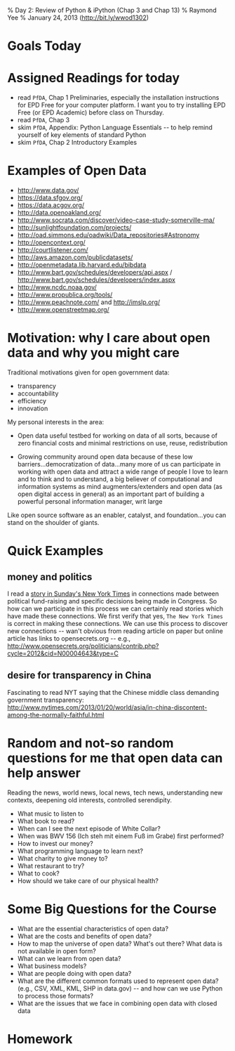 % Day 2: Review of Python & iPython (Chap 3 and Chap 13)
% Raymond Yee 
% January 24, 2013 (<http://bit.ly/wwod1302>)


# Goals Today



# Assigned Readings for today

   * read `PfDA`, Chap 1  Preliminaries, especially the installation instructions for EPD Free for your computer platform.  I want you to try installing EPD Free (or EPD Academic) before class on Thursday.
   * read `PfDA`, Chap 3 
   * skim `PfDA`, Appendix: Python Language Essentials -- to help remind yourself of key elements of standard Python 
   * skim `PfDA`, Chap 2 Introductory Examples 


# Examples of Open Data 


* <http://www.data.gov/>
* <https://data.sfgov.org/>
* <https://data.acgov.org/>
* <http://data.openoakland.org/>
* <http://www.socrata.com/discover/video-case-study-somerville-ma/>
* <http://sunlightfoundation.com/projects/>
* <http://oad.simmons.edu/oadwiki/Data_repositories#Astronomy>
* <http://opencontext.org/>
* <http://courtlistener.com/>
* <http://aws.amazon.com/publicdatasets/>
* <http://openmetadata.lib.harvard.edu/bibdata>
* <http://www.bart.gov/schedules/developers/api.aspx> / <http://www.bart.gov/schedules/developers/index.aspx>
* <http://www.ncdc.noaa.gov/> 
* <http://www.propublica.org/tools/>
* <http://www.peachnote.com/> and <http://imslp.org/>
* <http://www.openstreetmap.org/>


# Motivation:  why I care about open data and why you might care

Traditional motivations given for open government data:

* transparency
* accountability
* efficiency
* innovation

My personal interests in the area:

* Open data useful testbed for working on data of all sorts, because of zero
  financial costs and minimal restrictions on use, reuse, redistribution

* Growing community around open data because of these low
  barriers...democratization of data...many more of us can participate in
  working with open data and attract a wide range of people I love to learn and
  to think and to understand, a big believer of computational and information
  systems as mind augmenters/extenders and open data (as open digital access in
  general) as an important part of building a powerful personal information
  manager, writ large

Like open source software as an enabler, catalyst, and foundation...you can stand on the shoulder of giants.


# Quick Examples

## money and politics

I read a [story in Sunday's New York
Times](http://www.nytimes.com/2013/01/20/us/medicare-pricing-delay-is-political-win-for-amgen-drug-maker.html)
in connections made between political fund-raising and specific decisions being
made in Congress. So how can we participate in this process we can certainly
read stories which have made these connections. We first verify that yes, `The New
York Times` is correct in making these connections. We can use this process to
discover new connections -- wan't obvious from reading article on paper but
online article has links to opensecrets.org -- e.g.,
<http://www.opensecrets.org/politicians/contrib.php?cycle=2012&cid=N00004643&type=C> 

## desire for transparency in China

Fascinating to read NYT saying that the Chinese middle class demanding
government transparency:
<http://www.nytimes.com/2013/01/20/world/asia/in-china-discontent-among-the-normally-faithful.html>

# Random and not-so random questions for me that open data can help answer

Reading the news, world news, local news, tech news, understanding new contexts,
deepening old interests, controlled serendipity.

* What music to listen to
* What book to read?
* When can I see the next episode of White Collar?
* When was BWV 156 (Ich steh mit einem Fuß im Grabe) first performed?
* How to invest our money?
* What programming language to learn next?
* What charity to give money to?
* What restaurant to try?
* What to cook?
* How should we take care of our physical health?

# Some Big Questions for the Course

* What are the essential characteristics of open data?
* What are the costs and benefits of open data?
* How to map the universe of open data?  What's out there?  What data is not available in open form?
* What can we learn from open data?
* What business models?  
* What are people doing with open data?
* What are the different common formats used to represent open data? (e.g., CSV, XML, KML, SHP in data.gov) -- and how can we use Python to process those formats?
* What are the issues that we face in combining open data with closed data


# Homework







